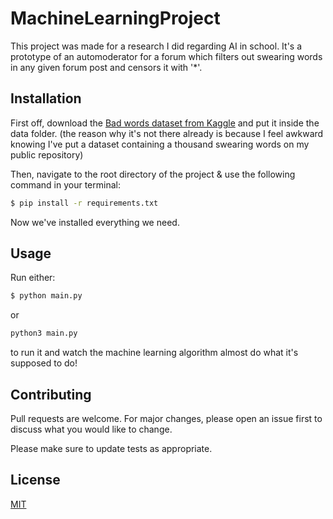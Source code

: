 # MachineLearningProject

This project was made for a research I did regarding AI in school. It's a prototype of an automoderator for a forum which filters out swearing words in any given forum post and censors it with '*'. 

## Installation

First off, download the [Bad words dataset from Kaggle](https://www.kaggle.com/datasets/nicapotato/bad-bad-words?resource=download) and put it inside the data folder. (the reason why it's not there already is because I feel awkward knowing I've put a dataset containing a thousand swearing words on my public repository)

Then, navigate to the root directory of the project & use the following command in your terminal:
```bash
$ pip install -r requirements.txt
```

Now we've installed everything we need.

## Usage
Run either:
```bash
$ python main.py
```
or
```bash
python3 main.py
```
to run it and watch the machine learning algorithm almost do what it's supposed to do!

## Contributing

Pull requests are welcome. For major changes, please open an issue first
to discuss what you would like to change.

Please make sure to update tests as appropriate.

## License

[MIT](https://choosealicense.com/licenses/mit/)